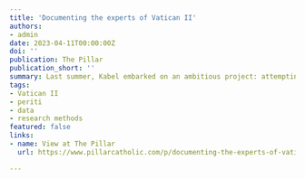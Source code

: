 ```yaml
---
title: 'Documenting the experts of Vatican II'
authors:
- admin
date: 2023-04-11T00:00:00Z
doi: ''
publication: The Pillar
publication_short: ''
summary: Last summer, Kabel embarked on an ambitious project: attempting to catalog the 500 periti, or theological assistants, who took part in the Second Vatican Council.
tags:
- Vatican II
- periti
- data
- research methods
featured: false
links:
- name: View at The Pillar
  url: https://www.pillarcatholic.com/p/documenting-the-experts-of-vatican

---
```

